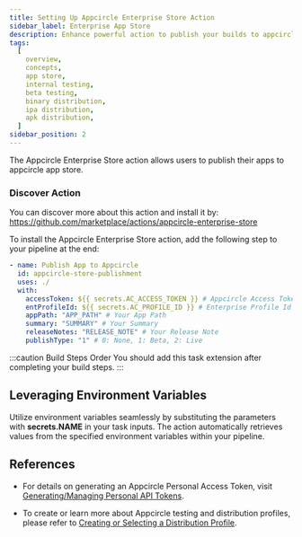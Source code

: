 ```yaml
---
title: Setting Up Appcircle Enterprise Store Action
sidebar_label: Enterprise App Store
description: Enhance powerful action to publish your builds to appcircle app store
tags:
  [
    overview,
    concepts,
    app store,
    internal testing,
    beta testing,
    binary distribution,
    ipa distribution,
    apk distribution,
  ]
sidebar_position: 2
---
```


The Appcircle Enterprise Store action allows users to publish their apps to appcircle app store.

### Discover Action

You can discover more about this action and install it by:
https://github.com/marketplace/actions/appcircle-enterprise-store

To install the Appcircle Enterprise Store action, add the following step to your pipeline at the end:

```yml
- name: Publish App to Appcircle
  id: appcircle-store-publishment
  uses: ./
  with:
    accessToken: ${{ secrets.AC_ACCESS_TOKEN }} # Appcircle Access Token
    entProfileId: ${{ secrets.AC_PROFILE_ID }} # Enterprise Profile Id
    appPath: "APP_PATH" # Your App Path
    summary: "SUMMARY" # Your Summary
    releaseNotes: "RELEASE_NOTE" # Your Release Note
    publishType: "1" # 0: None, 1: Beta, 2: Live
```

:::caution Build Steps Order
You should add this task extension after completing your build steps.
:::

## Leveraging Environment Variables

Utilize environment variables seamlessly by substituting the parameters with **secrets.NAME** in your task inputs. The action automatically retrieves values from the specified environment variables within your pipeline.

## References

- For details on generating an Appcircle Personal Access Token, visit [Generating/Managing Personal API Tokens](/appcircle-api/api-authentication#generatingmanaging-the-personal-api-tokens).

- To create or learn more about Appcircle testing and distribution profiles, please refer to [Creating or Selecting a Distribution Profile](/testing-distribution/create-or-select-a-distribution-profile).
